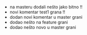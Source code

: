 - na masteru dodali nešto jako bitno !!
- novi komentar test1 grana !!
- dodan novi komentar u master grani
- dodao nešto na feature grani
- dodao nešto novo u master grani
